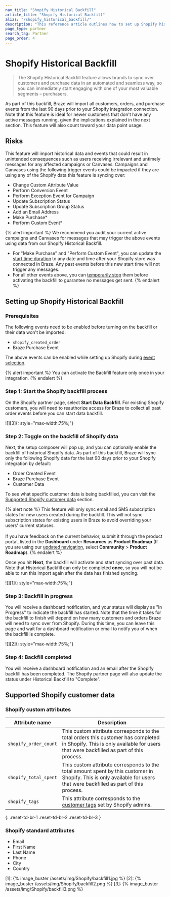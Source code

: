 ```yaml
---
nav_title: "Shopify Historical Backfill"
article_title: "Shopify Historical Backfill"
alias: "/shopify_historical_backfill/"
description: "This reference article outlines how to set up Shopify historical backfill, including risks and supported data."
page_type: partner
search_tag: Partner
page_order: 4
---
```


# Shopify Historical Backfill 

> The Shopify Historical Backfill feature allows brands to sync over customers and purchase data in an automated and seamless way, so you can immediately start engaging with one of your most valuable segments – purchasers. 

As part of this backfill, Braze will import all customers, orders, and purchase events from the last 90 days prior to your Shopify integration connection. Note that this feature is ideal for newer customers that don't have any active messages running, given the implications explained in the next section. This feature will also count toward your data point usage.

## Risks

This feature will import historical data and events that could result in unintended consequences such as users receiving irrelevant and untimely messages for any affected campaigns or Canvases. Campaigns and Canvases using the following trigger events could be impacted if they are using any of the Shopify data this feature is syncing over:
- Change Custom Attribute Value
- Perform Conversion Event
- Perform Exception Event for Campaign
- Update Subscription Status
- Update Subscription Group Status
- Add an Email Address
- Make Purchase*
- Perform Custom Event*

{% alert important %}
We recommend you audit your current active campaigns and Canvases for messages that may trigger the above events using data from our Shopify Historical Backfill. 

- For "Make Purchase" and "Perform Custom Event", you can update the [start time duration]({{site.baseurl}}/user_guide/engagement_tools/campaigns/building_campaigns/delivery_types/triggered_delivery/?redirected=true#step-4-assign-duration) to any date and time after your Shopify store was connected in Braze. Any past events before this new start time will not trigger any messages. 
- For all other events above, you can [temporarily stop]({{site.baseurl}}/user_guide/engagement_tools/campaigns/managing_campaigns/change_your_campaign_after_launch/#stopping-your-campaign) them before activating the backfill to guarantee no messages get sent. 
{% endalert %}

## Setting up Shopify Historical Backfill

### Prerequisites

The following events need to be enabled before turning on the backfill or their data won't be imported:

- `shopify_created_order`
- Braze Purchase Event 

The above events can be enabled while setting up Shopify during [event selection]({{site.baseurl}}/partners/message_orchestration/channel_extensions/ecommerce/shopify/setting_up_shopify/#event-selection).

{% alert important %}
You can activate the Backfill feature only once in your integration. 
{% endalert %}

### Step 1: Start the Shopify backfill process

On the Shopify partner page, select **Start Data Backfill**. For existing Shopify customers, you will need to reauthorize access for Braze to collect all past order events before you can start data backfill.

![][3]{: style="max-width:75%;"}

### Step 2: Toggle on the backfill of Shopify data

Next, the setup composer will pop up, and you can optionally enable the backfill of historical Shopify data. As part of this backfill, Braze will sync only the following Shopify data for the last 90 days prior to your Shopify integration by default:
- Order Created Event
- Braze Purchase Event
- Customer Data

To see what specific customer data is being backfilled, you can visit the [Supported Shopify customer data](#supported-shopify-customer-data) section.

{% alert note %}
This feature will only sync email and SMS subscription states for new users created during the backfill. This will not sync subscription states for existing users in Braze to avoid overriding your users' current statuses.<br><br>If you have feedback on the current behavior, submit it through the product portal, listed in the **Dashboard** under **Resources** as **Product Roadmap** (If you are using our [updated navigation]({{site.baseurl}}/navigation), select **Community** > **Product Roadmap**).
{% endalert %}

Once you hit **Next**, the backfill will activate and start syncing over past data. Note that Historical Backfill can only be completed **once**, so you will not be able to run this import again after the data has finished syncing.

![][1]{: style="max-width:75%;"}

### Step 3: Backfill in progress

You will receive a dashboard notification, and your status will display as "In Progress" to indicate the backfill has started. Note that the time it takes for the backfill to finish will depend on how many customers and orders Braze will need to sync over from Shopify. During this time, you can leave this page and wait for a dashboard notification or email to notify you of when the backfill is complete.

![][2]{: style="max-width:75%;"}

### Step 4: Backfill completed
You will receive a dashboard notification and an email after the Shopify backfill has been completed. The Shopify partner page will also update the status under Historical Backfill to "Complete".

## Supported Shopify customer data

### Shopify custom attributes

| Attribute name | Description |
| --- | --- |
| `shopify_order_count` | This custom attribute corresponds to the total orders this customer has completed in Shopify. This is only available for users that were backfilled as part of this process. |
| `shopify_total_spent` | This custom attribute corresponds to the total amount spent by this customer in Shopify. This is only available for users that were backfilled as part of this process. |
| `shopify_tags` | This attribute corresponds to the [customer tags](https://help.shopify.com/en/manual/shopify-admin/productivity-tools/using-tags#tag-types) set by Shopify admins. |
{: .reset-td-br-1 .reset-td-br-2 .reset-td-br-3 }

### Shopify standard attributes
- Email
- First Name
- Last Name
- Phone
- City
- Country

[1]: {% image_buster /assets/img/Shopify/backfill1.jpg %} 
[2]: {% image_buster /assets/img/Shopify/backfill2.png %} 
[3]: {% image_buster /assets/img/Shopify/backfill3.png %} 
